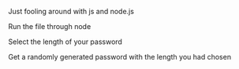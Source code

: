 Just fooling around with js and node.js

Run the file through node 

Select the length of your password

Get a randomly generated password with the length you had chosen